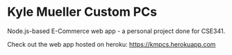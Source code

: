 # Kyle Mueller Custom PCs
Node.js-based E-Commerce web app - a personal project done for CSE341.

Check out the web app hosted on heroku: https://kmpcs.herokuapp.com
